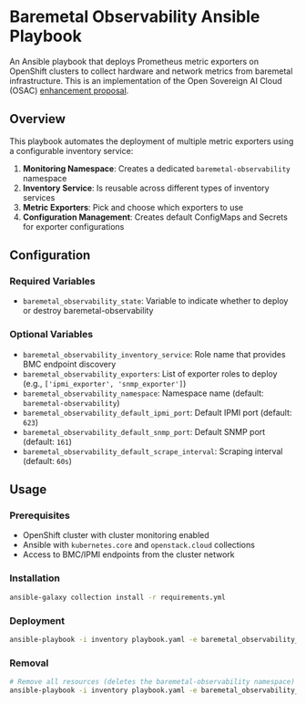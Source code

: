 # Baremetal Observability Ansible Playbook

An Ansible playbook that deploys Prometheus metric exporters on OpenShift clusters to collect hardware and network metrics from baremetal infrastructure. This is an implementation of the Open Sovereign AI Cloud (OSAC) [enhancement proposal](https://github.com/innabox/enhancement-proposals/pull/10).

## Overview

This playbook automates the deployment of multiple metric exporters using a configurable inventory service:

1. **Monitoring Namespace**: Creates a dedicated `baremetal-observability` namespace
2. **Inventory Service**: Is reusable across different types of inventory services
3. **Metric Exporters**: Pick and choose which exporters to use
4. **Configuration Management**: Creates default ConfigMaps and Secrets for exporter configurations

## Configuration

### Required Variables
- `baremetal_observability_state`: Variable to indicate whether to deploy or destroy baremetal-observability

### Optional Variables
- `baremetal_observability_inventory_service`: Role name that provides BMC endpoint discovery
- `baremetal_observability_exporters`: List of exporter roles to deploy (e.g., `['ipmi_exporter', 'snmp_exporter']`)
- `baremetal_observability_namespace`: Namespace name (default: `baremetal-observability`)
- `baremetal_observability_default_ipmi_port`: Default IPMI port (default: `623`)
- `baremetal_observability_default_snmp_port`: Default SNMP port (default: `161`)
- `baremetal_observability_default_scrape_interval`: Scraping interval (default: `60s`)

## Usage

### Prerequisites
- OpenShift cluster with cluster monitoring enabled
- Ansible with `kubernetes.core` and `openstack.cloud` collections
- Access to BMC/IPMI endpoints from the cluster network

### Installation
```bash
ansible-galaxy collection install -r requirements.yml
```

### Deployment
```bash
ansible-playbook -i inventory playbook.yaml -e baremetal_observability_state=present -e baremetal_observability_inventory_service=openstack -e baremetal_observability_exporters='["ipmi_exporter","snmp_exporter"]'
```

### Removal
```bash
# Remove all resources (deletes the baremetal-observability namespace)
ansible-playbook -i inventory playbook.yaml -e baremetal_observability_state=absent
```
